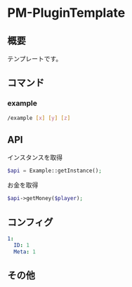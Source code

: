 # PM-PluginTemplate 

## 概要　
テンプレートです。　


## コマンド
### example

```bash
/example [x] [y] [z]
```

## API

インスタンスを取得
```php
$api = Example::getInstance();
```

お金を取得
```php
$api->getMoney($player);
```


## コンフィグ
```yaml
1:
  ID: 1
  Meta: 1
```

## その他


